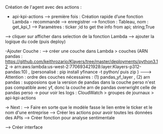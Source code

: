 

Création de l'agent avec des actions :

- api-kpi-actions
--> première fois : Création rapide d’une fonction Lambda - recommandé
--> enregistrer 
--> fonction : Tableau, nom : get_kpi_1
--> Paramètres : ticker ;id to get the info from api; string;True

--> cliquer sur afficher dans selection de la fonction Lambda
--> ajouter la logique du code (puis deploy)

-Ajouter Couche :
--> créer une couche dans  Lambda > couches (ARN pandas : https://github.com/keithrozario/Klayers/tree/master/deployments/python3.12 -> arn:aws:lambda:us-west-2:770693421928:layer:Klayers-p312-pandas:10) , (personalisé : pip install yfinance -t python/ puis zip )
---> Attention : ordre des couches nécessaires : (1) pandas_yf_layer , (2) arn pandas : supposions que la version de pandas dans la couche perso n'est pas compatible avec yf, donc la couche arn de pandas overwright celle de pandas perso
-> pour voir les logs : CloudWatch > groupes de journaux > api-kpi-actions


-> Next :
--> Faire en sorte que le modèle fasse le lien entre le ticker et le nom d'une entreprise
--> Créer les actions pour avoir toutes les données des APIs
--> Créer fonction pour analyse sentimentale

--> Créer interface
